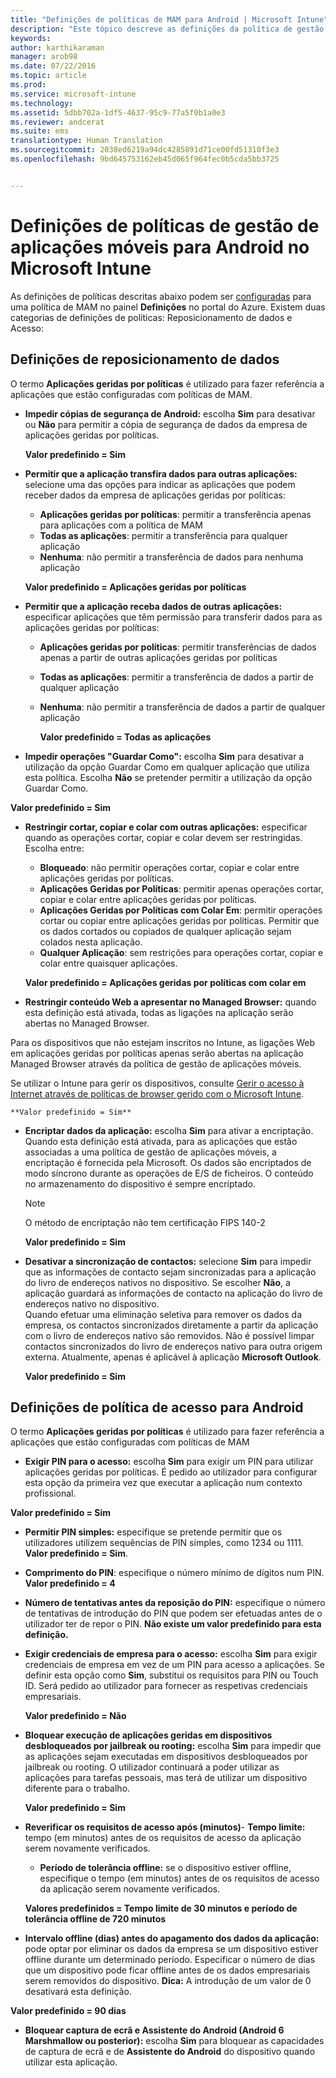 ```yaml
---
title: "Definições de políticas de MAM para Android | Microsoft Intune"
description: "Este tópico descreve as definições da política de gestão de aplicações móveis para dispositivos Android."
keywords: 
author: karthikaraman
manager: arob98
ms.date: 07/22/2016
ms.topic: article
ms.prod: 
ms.service: microsoft-intune
ms.technology: 
ms.assetid: 5dbb702a-1df5-4637-95c9-77a5f0b1a0e3
ms.reviewer: andcerat
ms.suite: ems
translationtype: Human Translation
ms.sourcegitcommit: 2038ed6219a94dc4285891d71ce00fd51310f3e3
ms.openlocfilehash: 9bd645753162eb45d065f964fec0b5cda5bb3725


---
```


# Definições de políticas de gestão de aplicações móveis para Android no Microsoft Intune
As definições de políticas descritas abaixo podem ser [configuradas](create-and-deploy-mobile-app-management-policies-with-microsoft-intune.md) para uma política de MAM no painel **Definições** no portal do Azure.
Existem duas categorias de definições de políticas: Reposicionamento de dados e Acesso:

##  Definições de reposicionamento de dados
O termo **Aplicações geridas por políticas** é utilizado para fazer referência a aplicações que estão configuradas com políticas de MAM.
- **Impedir cópias de segurança de Android:** escolha **Sim** para desativar ou **Não** para permitir a cópia de segurança de dados da empresa de aplicações geridas por políticas.

  **Valor predefinido = Sim**
- **Permitir que a aplicação transfira dados para outras aplicações:** selecione uma das opções para indicar as aplicações que podem receber dados da empresa de aplicações geridas por políticas:
  -   **Aplicações geridas por políticas**: permitir a transferência apenas para aplicações com a política de MAM
  -   **Todas as aplicações**: permitir a transferência para qualquer aplicação
  -   **Nenhuma**: não permitir a transferência de dados para nenhuma aplicação

  **Valor predefinido = Aplicações geridas por políticas**
- **Permitir que a aplicação receba dados de outras aplicações:** especificar aplicações que têm permissão para transferir dados para as aplicações geridas por políticas:
  -   **Aplicações geridas por políticas**: permitir transferências de dados apenas a partir de outras aplicações geridas por políticas
  -   **Todas as aplicações**: permitir a transferência de dados a partir de qualquer aplicação
  -   **Nenhuma**: não permitir a transferência de dados a partir de qualquer aplicação

      **Valor predefinido = Todas as aplicações**

-   **Impedir operações "Guardar Como":** escolha **Sim** para desativar a utilização da opção Guardar Como em qualquer aplicação que utiliza esta política. Escolha **Não** se pretender permitir a utilização da opção Guardar Como.

  **Valor predefinido = Sim**
- **Restringir cortar, copiar e colar com outras aplicações:** especificar quando as operações cortar, copiar e colar devem ser restringidas. Escolha entre:
  -   **Bloqueado**: não permitir operações cortar, copiar e colar entre aplicações geridas por políticas.
  -   **Aplicações Geridas por Políticas**: permitir apenas operações cortar, copiar e colar entre aplicações geridas por políticas.
  -   **Aplicações Geridas por Políticas com Colar Em**: permitir operações cortar ou copiar entre aplicações geridas por políticas. Permitir que os dados cortados ou copiados de qualquer aplicação sejam colados nesta aplicação.
  -   **Qualquer Aplicação**: sem restrições para operações cortar, copiar e colar entre quaisquer aplicações.

    **Valor predefinido = Aplicações geridas por políticas com colar em**
-   **Restringir conteúdo Web a apresentar no Managed Browser:** quando esta definição está ativada, todas as ligações na aplicação serão abertas no Managed Browser.

  Para os dispositivos que não estejam inscritos no Intune, as ligações Web em aplicações geridas por políticas apenas serão abertas na aplicação Managed Browser através da política de gestão de aplicações móveis.

  Se utilizar o Intune para gerir os dispositivos, consulte [Gerir o acesso à Internet através de políticas de browser gerido com o Microsoft Intune](manage-internet-access-using-managed-browser-policies.md).

    **Valor predefinido = Sim**
- **Encriptar dados da aplicação:** escolha **Sim** para ativar a encriptação. Quando esta definição está ativada, para as aplicações que estão associadas a uma política de gestão de aplicações móveis, a encriptação é fornecida pela Microsoft. Os dados são encriptados de modo síncrono durante as operações de E/S de ficheiros. O conteúdo no armazenamento do dispositivo é sempre encriptado.
  >[!NOTE]
  >O método de encriptação não tem certificação FIPS 140-2

  **Valor predefinido = Sim**

- **Desativar a sincronização de contactos:** selecione **Sim** para impedir que as informações de contacto sejam sincronizadas para a aplicação do livro de endereços nativos no dispositivo. Se escolher **Não**, a aplicação guardará as informações de contacto na aplicação do livro de endereços nativo no dispositivo.<br/>Quando efetuar uma eliminação seletiva para remover os dados da empresa, os contactos sincronizados diretamente a partir da aplicação com o livro de endereços nativo são removidos. Não é possível limpar contactos sincronizados do livro de endereços nativo para outra origem externa. Atualmente, apenas é aplicável à aplicação **Microsoft Outlook**.

  **Valor predefinido = Sim**

##  Definições de política de acesso para Android
O termo **Aplicações geridas por políticas** é utilizado para fazer referência a aplicações que estão configuradas com políticas de MAM

- **Exigir PIN para o acesso:** escolha **Sim** para exigir um PIN para utilizar aplicações geridas por políticas. É pedido ao utilizador para configurar esta opção da primeira vez que executar a aplicação num contexto profissional.

 **Valor predefinido = Sim**

 -  **Permitir PIN simples:** especifique se pretende permitir que os utilizadores utilizem sequências de PIN simples, como 1234 ou 1111. **Valor predefinido = Sim**.
 - **Comprimento do PIN**: especifique o número mínimo de dígitos num PIN. **Valor predefinido = 4**
 - **Número de tentativas antes da reposição do PIN:** especifique o número de tentativas de introdução do PIN que podem ser efetuadas antes de o utilizador ter de repor o PIN. **Não existe um valor predefinido para esta definição.**
- **Exigir credenciais de empresa para o acesso:** escolha **Sim** para exigir credenciais de empresa em vez de um PIN para acesso a aplicações.  Se definir esta opção como **Sim**, substitui os requisitos para PIN ou Touch ID.  Será pedido ao utilizador para fornecer as respetivas credenciais empresariais.

  **Valor predefinido = Não**
- **Bloquear execução de aplicações geridas em dispositivos desbloqueados por jailbreak ou rooting:** escolha **Sim** para impedir que as aplicações sejam executadas em dispositivos desbloqueados por jailbreak ou rooting. O utilizador continuará a poder utilizar as aplicações para tarefas pessoais, mas terá de utilizar um dispositivo diferente para o trabalho.

  **Valor predefinido = Sim**
- **Reverificar os requisitos de acesso após (minutos)**-   **Tempo limite:** tempo (em minutos) antes de os requisitos de acesso da aplicação serem novamente verificados.
  -   **Período de tolerância offline:** se o dispositivo estiver offline, especifique o tempo (em minutos) antes de os requisitos de acesso da aplicação serem novamente verificados.

    **Valores predefinidos = Tempo limite de 30 minutos e período de tolerância offline de 720 minutos**

-   **Intervalo offline (dias) antes do apagamento dos dados da aplicação:** pode optar por eliminar os dados da empresa se um dispositivo estiver offline durante um determinado período.  Especificar o número de dias que um dispositivo pode ficar offline antes de os dados empresariais serem removidos do dispositivo. **Dica:** A introdução de um valor de 0 desativará esta definição.

  **Valor predefinido = 90 dias**
- **Bloquear captura de ecrã e Assistente do Android (Android 6 Marshmallow ou posterior):** escolha **Sim** para bloquear as capacidades de captura de ecrã e de **Assistente do Android** do dispositivo quando utilizar esta aplicação.



<!--HONumber=Jul16_HO4-->


